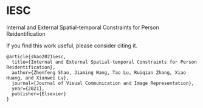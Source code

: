 # IESC
Internal and External Spatial-temporal Constraints for Person Reidentification

If you find this work useful, please consider citing it.
```
@article{shao2021iesc, 
  title={Internal and External Spatial-temporal Constraints for Person Reidentification}, 
  author={Zhenfeng Shao, Jiaming Wang, Tao Lu, Ruiqian Zhang, Xiao Huang, and Xianwei Lv},
  journal={Journal of Visual Communication and Image Representation}, 
  year={2021},
  publisher={Elsevier}
}
```
